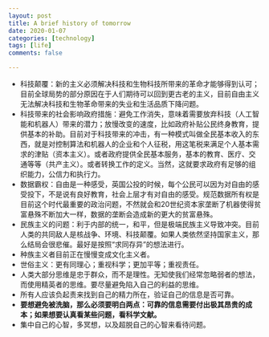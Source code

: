```yaml
---
layout: post
title: A brief history of tomorrow
date: 2020-01-07
categories: [technology]
tags: [life]
comments: false

---
```




- 科技颠覆：新的主义必须解决科技和生物科技所带来的革命才能够得到认可；目前全球局势的部分原因在于人们期待可以回到更古老的主义，目前自由主义无法解决科技和生物革命带来的失业和生活品质下降问题。
- 科技带来的社会影响政府措施：避免工作消失，意味着需要放弃科技（人工智能和机器人）带来的潜力；放慢改变的速度，比如政府补贴公民终身教育，提供基本的补助。目前对于科技带来的冲击，有一种模式叫做全民基本收入的东西，就是对控制算法和机器人的企业和个人征税，用这笔税来满足个人基本需求的津贴（资本主义）。或者政府提供全民基本服务，基本的教育、医疗、交通等等（共产主义）。或者转换工作的定义。当然，这就要求政府有足够的组织能力，公信力和执行力。
- 数据霸权：自由是一种感受，英国公投的时候，每个公民可以因为对自由的感受投下，不是说有良好教育，社会上层才有对自由的感受。规范数据所有权是目前这个时代最重要的政治问题，不然就会和20世纪资本家垄断了机器使得贫富悬殊不断加大一样，数据的垄断会造成新的更大的贫富悬殊。
- 民族主义的问题：利于内部的统一，和平，但是极端民族主义导致冲突。目前人类的共同敌人是核战争、环境、科技颠覆。如果人类依然坚持国家主义，那么结局会很悲催。最好是按照“求同存异”的想法进行。
- 种族主义者目前正在慢慢变成文化主义者。
- 世俗主义：更有同理心；重视科学；更加平等；重视责任。
- 人类大部分思维是忠于群众，而不是理性。无知使我们经常忽略弱者的想法，而使用精英者的思维。要尽量避免陷入自己的利益的思维。
- 所有人应该负起责来找到自己的精力所在，验证自己的信息是否可靠。
- **要想避免被洗脑，那么必须要明白两点：可靠的信息需要付出极其昂贵的成本；如果想要认真看某些问题，看科学文献。** 
- 集中自己的心智，多冥想，以及超脱自己的心智来看待问题。